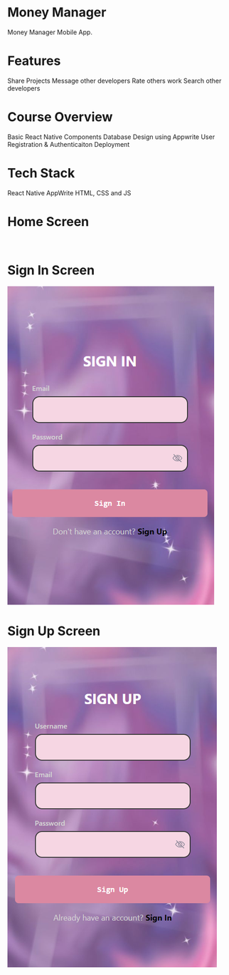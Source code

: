 # Money Manager
Money Manager Mobile App.

# Features
Share Projects
Message other developers
Rate others work
Search other developers
# Course Overview
Basic React Native Components
Database Design using Appwrite
User Registration & Authenticaiton
Deployment
# Tech Stack
React Native
AppWrite
HTML, CSS and JS
# Home Screen
<img src = ""></img>
# Sign In Screen
<img src = "assets/signin.png"></img>
# Sign Up Screen
<img src = "assets/signup.png"></img>